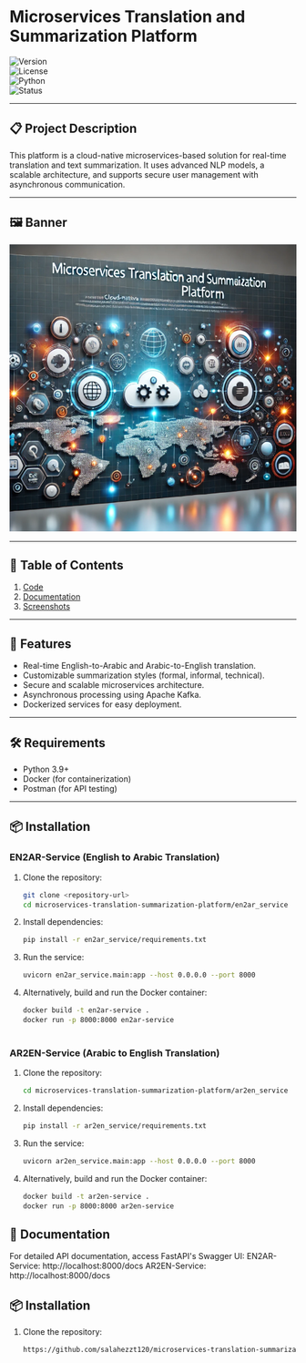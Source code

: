 # **Microservices Translation and Summarization Platform**

![Version](https://img.shields.io/badge/version-1.0-blue)  
![License](https://img.shields.io/badge/license-MIT-green)  
![Python](https://img.shields.io/badge/Python-3.9-orange)  
![Status](https://img.shields.io/badge/status-In_Progress-yellow)

---

## 📋 **Project Description**
This platform is a cloud-native microservices-based solution for real-time translation and text summarization. It uses advanced NLP models, a scalable architecture, and supports secure user management with asynchronous communication.

---

## 🖼️ **Banner**
![Translation Platform Banner](banner12.png)

---

## 📑 **Table of Contents**
1. [Code](#code)  
2. [Documentation](#documentation)  
3. [Screenshots](#screenshots)  

---

## 🌟 **Features**
- Real-time English-to-Arabic and Arabic-to-English translation.
- Customizable summarization styles (formal, informal, technical).
- Secure and scalable microservices architecture.
- Asynchronous processing using Apache Kafka.
- Dockerized services for easy deployment.

---

## 🛠️ **Requirements**
- Python 3.9+
- Docker (for containerization)
- Postman (for API testing)

---

## 📦 **Installation**
### **EN2AR-Service (English to Arabic Translation)**

1. Clone the repository:
   ```bash
   git clone <repository-url>
   cd microservices-translation-summarization-platform/en2ar_service
2. Install dependencies:
   ```bash
   pip install -r en2ar_service/requirements.txt
4. Run the service:
   ```bash
   uvicorn en2ar_service.main:app --host 0.0.0.0 --port 8000
6. Alternatively, build and run the Docker container:
   ```bash
   docker build -t en2ar-service .
   docker run -p 8000:8000 en2ar-service
  
### **AR2EN-Service (Arabic to English Translation)**

1. Clone the repository:
   ```bash
   cd microservices-translation-summarization-platform/ar2en_service

2. Install dependencies:
   ```bash
   pip install -r ar2en_service/requirements.txt

4. Run the service:
   ```bash
   uvicorn ar2en_service.main:app --host 0.0.0.0 --port 8000

6. Alternatively, build and run the Docker container:
   ```bash
   docker build -t ar2en-service .
   docker run -p 8000:8000 ar2en-service
   
## 📑 **Documentation**
For detailed API documentation, access FastAPI's Swagger UI:
EN2AR-Service: http://localhost:8000/docs
AR2EN-Service: http://localhost:8000/docs

## 📦 Installation
1. Clone the repository:
   ```bash
   https://github.com/salahezzt120/microservices-translation-summarization-platform.git
